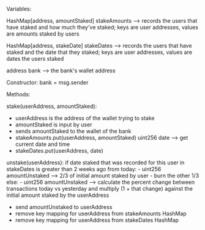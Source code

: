 Variables:

HashMap[address, amountStaked] stakeAmounts --> records the users that have staked and how much they've staked; keys are user addresses, values are amounts staked by users

HashMap[address, stakeDate] stakeDates --> records the users that have staked and the date that they staked; keys are user addresses, values are dates the users staked

address bank --> the bank's wallet address

Constructor:
    bank = msg.sender

Methods:

stake(userAddress, amountStaked):
- userAddress is the address of the wallet trying to stake
- amountStaked is input by user
- sends amountStaked to the wallet of the bank
- stakeAmounts.put(userAddress, amountStaked)
uint256 date --> get current date and time
- stakeDates.put(userAddress, date)

unstake(userAddress):
if date staked that was recorded for this user in stakeDates is greater than 2 weeks ago from today:
    - uint256 amountUnstaked --> 2/3 of initial amount staked by user
    - burn the other 1/3
else:
    - uint256 amountUnstaked --> calculate the percent change between transactions today vs yesterday and multiply (1 + that change) against the initial amount staked by the userAddress
- send amountUnstaked to userAddress
- remove key mapping for userAddress from stakeAmounts HashMap
- remove key mapping for userAddress from stakeDates HashMap


